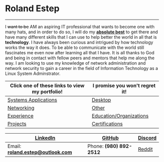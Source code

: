 # Roland Estep
-------------------------
I ~~want to be~~ AM an aspiring IT professional that wants to become one with many hats, and in order to do so, I will do my <strong><ins>absolute best</ins></strong> to get there and have many different skills that I can use to help better the world in all that is **technology**.  I have always been curious and intrigued by how technology works the way it does.  To be able to communicate with the world still fascinates me even now after learning all that I have.  It is all thanks to God and being in contact with fellow peers and mentors that help me along the way.  I am looking to use my knowledge of network administration and network security to gain a career in the field of Information Technology as a Linux System Adminstrator.

Click one of these links to view my portfolio! | I promise you won't regret it!
--------------------------------------------- | ---------------------------------------------------------------
[Systems Applications](systems/systems.md) | [Desktop](desktop/desktop.md)
[Networking](networking/networking.md) | [Other](other/other.md)
[Experience](experience/experience.md) | [Education/Organizations](education_organizations/education_organizations.md)
[Projects](projects/projects.md) | [Certifications](certifications/certifications.md)

[LinkedIn](https://linkedin.com/in/roland-c-estep) | [GitHub](https://github.com/rcestep) | [Discord](https://discordhub.com/profile/532348150019522580)
-------------------------------------------------- | ------------------------------------ | ------------------------------------------------------------
Email: **roland.estep@outlook.com**                | Phone: **(980) 892-2512**             | [Reddit](https://reddit.com/user/rcmoonpie1)
